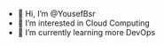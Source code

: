 - 👋 Hi, I’m @YousefBsr
- 👀 I’m interested in Cloud Computing
- 🌱 I’m currently learning more DevOps



